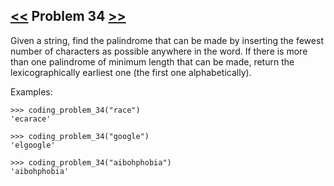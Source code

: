 ## [<<](../33) Problem 34 [>>](../35)

Given a string, find the palindrome that can be made by inserting the fewest number of characters as possible
anywhere in the word. If there is more than one palindrome of minimum length that can be made, return the
lexicographically earliest one (the first one alphabetically).

Examples:

    >>> coding_problem_34("race")
    'ecarace'

    >>> coding_problem_34("google")
    'elgoogle'

    >>> coding_problem_34("aibohphobia")
    'aibohphobia'
